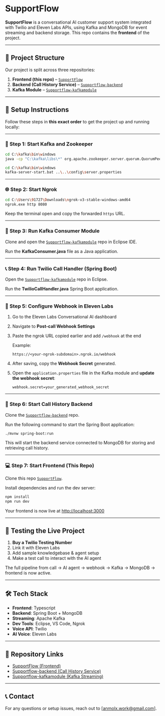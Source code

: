 # SupportFlow

**SupportFlow** is a conversational AI customer support system integrated with Twilio and Eleven Labs APIs, using Kafka and MongoDB for event streaming and backend storage. This repo contains the **frontend** of the project.

---

## 🔗 Project Structure

Our project is split across three repositories:

1. **Frontend (this repo)** – [`SupportFlow`](https://github.com/gulshandubbani2003/SupportFlow)
2. **Backend (Call History Service)** – [`Supportflow-backend`](https://github.com/anmolxlight/Supportflow-javabackend)
3. **Kafka Module** – [`Supportflow-kafkamodule`](https://github.com/gulshandubbani2003/Supportflow-Kakfamodule)

---

## 🚀 Setup Instructions

Follow these steps in **this exact order** to get the project up and running locally:

---

### 🧠 Step 1: Start Kafka and Zookeeper

```bash
cd C:\kafka\bin\windows
java -cp "C:\kafka\libs\*" org.apache.zookeeper.server.quorum.QuorumPeerMain C:\kafka\config\zookeeper.properties
```

```bash
cd C:\kafka\bin\windows
kafka-server-start.bat ..\..\config\server.properties
```

---

### 🌐 Step 2: Start Ngrok

```bash
cd C:\Users\91727\Downloads\ngrok-v3-stable-windows-amd64
ngrok.exe http 8080
```

Keep the terminal open and copy the forwarded `https` URL.

---

### 📡 Step 3: Run Kafka Consumer Module

Clone and open the [`Supportflow-kafkamodule`](https://github.com/yourusername/Supportflow-kafkamodule) repo in Eclipse IDE.

Run the **KafkaConsumer.java** file as a Java application.

---

### 📞 Step 4: Run Twilio Call Handler (Spring Boot)

Open the [`Supportflow-kafkamodule`](https://github.com/gulshandubbani2003/Supportflow-Kakfamodule) repo in Eclipse.

Run the **TwilioCallHandler.java** Spring Boot application.

---

### 🔗 Step 5: Configure Webhook in Eleven Labs

1. Go to the Eleven Labs Conversational AI dashboard
2. Navigate to **Post-call Webhook Settings**
3. Paste the ngrok URL copied earlier and add `/webhook` at the end

   Example:
   ```
   https://<your-ngrok-subdomain>.ngrok.io/webhook
   ```

4. After saving, copy the **Webhook Secret** generated.

5. Open the `application.properties` file in the Kafka module and **update the webhook secret**:
   ```
   webhook.secret=your_generated_webhook_secret
   ```

---

### 🧾 Step 6: Start Call History Backend

Clone the [`Supportflow-backend`](https://github.com/anmolxlight/Supportflow-javabackend) repo.

Run the following command to start the Spring Boot application:

```bash
./mvnw spring-boot:run
```

This will start the backend service connected to MongoDB for storing and retrieving call history.

---

### 💻 Step 7: Start Frontend (This Repo)

Clone this repo [`SupportFlow`](https://github.com/gulshandubbani2003/SupportFlow).

Install dependencies and run the dev server:

```bash
npm install
npm run dev
```

Your frontend is now live at [http://localhost:3000](http://localhost:3000)

---

## 🧪 Testing the Live Project

1. **Buy a Twilio Testing Number**
2. Link it with Eleven Labs
3. Add sample knowledgebase & agent setup
4. Make a test call to interact with the AI agent

The full pipeline from call → AI agent → webhook → Kafka → MongoDB → frontend is now active.

---

## 🛠 Tech Stack

- **Frontend**: Typescript
- **Backend**: Spring Boot + MongoDB
- **Streaming**: Apache Kafka
- **Dev Tools**: Eclipse, VS Code, Ngrok
- **Voice API**: Twilio
- **AI Voice**: Eleven Labs

---

## 📂 Repository Links

- [SupportFlow (Frontend)](https://github.com/gulshandubbani2003/SupportFlow)
- [Supportflow-backend (Call History Service)](https://github.com/anmolxlight/Supportflow-javabackend)
- [Supportflow-kafkamodule (Kafka Streaming)](https://github.com/gulshandubbani2003/Supportflow-Kakfamodule)

---

## 📞 Contact

For any questions or setup issues, reach out to [anmolx.work@gmail.com].
